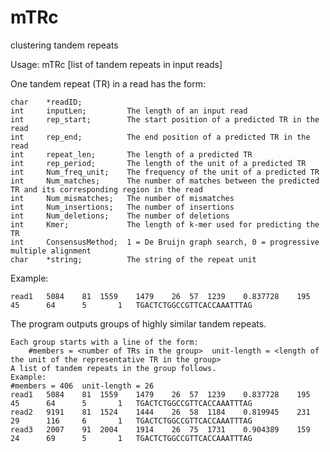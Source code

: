 # mTRc

clustering tandem repeats

Usage:  mTRc [list of tandem repeats in input reads]

One tandem repeat (TR) in a read has the form:

    char    *readID;
    int     inputLen;         The length of an input read 
    int     rep_start;        The start position of a predicted TR in the read
    int     rep_end;          The end position of a predicted TR in the read
    int     repeat_len;       The length of a predicted TR
    int     rep_period;       The length of the unit of a predicted TR
    int     Num_freq_unit;    The frequency of the unit of a predicted TR
    int     Num_matches;      The number of matches between the predicted TR and its corresponding region in the read 
    int     Num_mismatches;   The number of mismatches
    int     Num_insertions;   The number of insertions
    int     Num_deletions;    The number of deletions
    int     Kmer;             The length of k-mer used for predicting the TR
    int     ConsensusMethod;  1 = De Bruijn graph search, 0 = progressive multiple alignment
    char    *string;          The string of the repeat unit

Example:

    read1   5084    81  1559    1479    26  57  1239    0.837728    195     45      64      5       1   TGACTCTGGCCGTTCACCAAATTTAG   
  
The program outputs groups of highly similar tandem repeats. 

    Each group starts with a line of the form:
        #members = <number of TRs in the group>  unit-length = <length of the unit of the representative TR in the group>
    A list of tandem repeats in the group follows.
    Example:
    #members = 406  unit-length = 26
    read1   5084    81  1559    1479    26  57  1239    0.837728    195     45      64      5       1   TGACTCTGGCCGTTCACCAAATTTAG      
    read2   9191    81  1524    1444    26  58  1184    0.819945    231     29      116     6       1   TGACTCTGGCCGTTCACCAAATTTAG      
    read3   2007    91  2004    1914    26  75  1731    0.904389    159     24      69      5       1   TGACTCTGGCCGTTCACCAAATTTAG  
